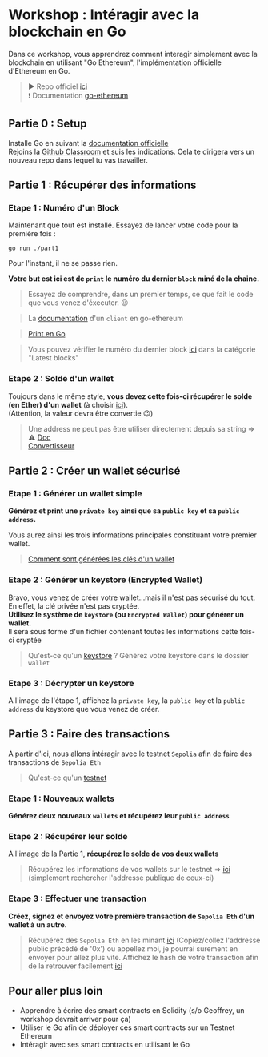 # Workshop : Intéragir avec la blockchain en Go
Dans ce workshop, vous apprendrez comment interagir simplement avec la blockchain en utilisant "Go Ethereum", l'implémentation officielle d'Ethereum en Go.
> ▶️ Repo officiel [ici](https://github.com/ethereum/go-ethereum/)  
> ❗ Documentation [go-ethereum](https://goethereumbook.org)

## Partie 0 : Setup
Installe Go en suivant la [documentation officielle](https://go.dev/doc/install)  
Rejoins la [Github Classroom](https://classroom.github.com/a/0C5KsjlB) et suis les indications. Cela te dirigera vers un nouveau repo dans lequel tu vas travailler.  

## Partie 1 : Récupérer des informations

### Etape 1 : Numéro d'un Block
Maintenant que tout est installé. Essayez de lancer votre code pour la première fois :
```shell
go run ./part1
```
Pour l'instant, il ne se passe rien.  

__Votre but est ici est de `print` le numéro du dernier `block` miné de la chaine.__
  
> Essayez de comprendre, dans un premier temps, ce que fait le code que vous venez d'éxecuter. 😉
  
> La [documentation](https://pkg.go.dev/github.com/ethereum/go-ethereum/ethclient) d'un `client` en go-ethereum

> [Print en Go](https://pkg.go.dev/fmt#example-Println) 

> Vous pouvez vérifier le numéro du dernier block [ici](https://etherscan.io/) dans la catégorie "Latest blocks"

### Etape 2 : Solde d'un wallet
Toujours dans le même style, __vous devez cette fois-ci récupérer le solde (en Ether) d'un wallet__ (à choisir [ici](https://etherscan.io/)).  
(Attention, la valeur devra être convertie 😉)

> Une address ne peut pas être utiliser directement depuis sa string => ⚠️ [Doc](https://pkg.go.dev/github.com/ethereum/go-ethereum/common#HexToAddress)  
> [Convertisseur](https://www.alchemy.com/gwei-calculator) 

## Partie 2 : Créer un wallet sécurisé

### Etape 1 : Générer un wallet simple
__Générez et print une `private key` ainsi que sa `public key` et sa `public address`.__

Vous aurez ainsi les trois informations principales constituant votre premier wallet.

> [Comment sont générées les clés d'un wallet](https://www.dynamic.xyz/blog/everything-you-wanted-to-know-about-wallet-keys#generating-the-keys)

### Etape 2 : Générer un keystore (Encrypted Wallet)
Bravo, vous venez de créer votre wallet...mais il n'est pas sécurisé du tout. En effet, la clé privée n'est pas cryptée.  
__Utilisez le système de `keystore` (ou `Encrypted Wallet`) pour générer un wallet.__   
Il sera sous forme d'un fichier contenant toutes les informations cette fois-ci cryptée

> Qu'est-ce qu'un [keystore](https://support.token.im/hc/en-us/articles/360002074313-What-is-a-keystore) ?
> Générez votre keystore dans le dossier `wallet`

### Etape 3 : Décrypter un keystore
A l'image de l'étape 1, affichez la `private key`, la `public key` et la `public address` du keystore que vous venez de créer.

## Partie 3 : Faire des transactions
A partir d'ici, nous allons intéragir avec le testnet `Sepolia` afin de faire des transactions de `Sepolia Eth`
> Qu'est-ce qu'un [testnet](https://cryptoast.fr/qu-est-ce-qu-un-testnet-blockchain/)
  
### Etape 1 : Nouveaux wallets
__Générez deux nouveaux `wallets` et récupérez leur `public address`__

### Etape 2 : Récupérer leur solde
A l'image de la Partie 1, __récupérez le solde de vos deux wallets__

> Récupérez les informations de vos wallets sur le testnet => [ici](https://sepolia.etherscan.io/) (simplement rechercher l'addresse publique de ceux-ci)
  
### Etape 3 : Effectuer une transaction
__Créez, signez et envoyez votre première transaction de `Sepolia Eth` d'un wallet à un autre.__

> Récupérez des `Sepolia Eth` en les minant [ici](https://sepolia-faucet.pk910.de/) (Copiez/collez l'addresse public précédé de '0x') ou appellez moi, je pourrai surement en envoyer pour allez plus vite.
> Affichez le hash de votre transaction afin de la retrouver facilement [ici](https://sepolia.etherscan.io/)

## Pour aller plus loin
- Apprendre à écrire des smart contracts en Solidity (s/o Geoffrey, un workshop devrait arriver pour ça)
- Utiliser le Go afin de déployer ces smart contracts sur un Testnet Ethereum
- Intéragir avec ses smart contracts en utilisant le Go
